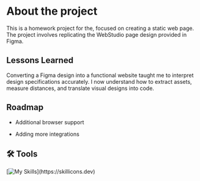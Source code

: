 # About the project

This is a homework project for the, focused on creating a static web page. The project involves replicating the WebStudio page design provided in Figma.


## Lessons Learned

Converting a Figma design into a functional website taught me to interpret design specifications accurately. I now understand how to extract assets, measure distances, and translate visual designs into code.


## Roadmap

- Additional browser support

- Adding more integrations
  
## 🛠 Tools
[![My Skills](https://skillicons.dev/icons?i=html,css,)](https://skillicons.dev)
